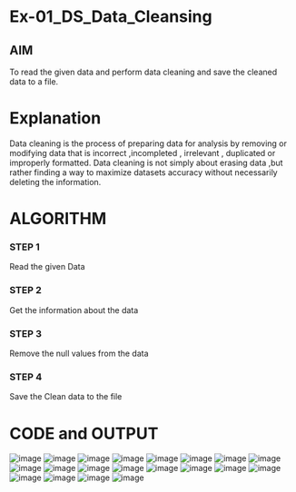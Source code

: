 # Ex-01_DS_Data_Cleansing


## AIM
To read the given data and perform data cleaning and save the cleaned data to a file. 

# Explanation
Data cleaning is the process of preparing data for analysis by removing or modifying data that is incorrect ,incompleted , irrelevant , duplicated or improperly formatted. 
Data cleaning is not simply about erasing data ,but rather finding a way to maximize datasets accuracy without necessarily deleting the information. 

# ALGORITHM
### STEP 1
Read the given Data
### STEP 2
Get the information about the data
### STEP 3
Remove the null values from the data
### STEP 4
Save the Clean data to the file

# CODE and OUTPUT
![image](https://github.com/user-attachments/assets/5f8816e7-46b9-426f-b4bc-e3f2a5f78750)
![image](https://github.com/user-attachments/assets/49a6768c-76e0-4422-af9e-ff5391982534)
![image](https://github.com/user-attachments/assets/7249cf3d-f7db-4196-b42c-45416f09efd4)
![image](https://github.com/user-attachments/assets/42c44f45-8290-4791-b560-58d030347fa5)
![image](https://github.com/user-attachments/assets/65465935-507d-4033-9e74-4aaa3ad97b70)
![image](https://github.com/user-attachments/assets/55d3eb87-8b0f-4ba9-9acf-c3eef959c374)
![image](https://github.com/user-attachments/assets/27564421-d574-4531-bd2a-2aac8a940a60)
![image](https://github.com/user-attachments/assets/5b01cbe2-2d8a-4336-bc0d-d92f47335622)
![image](https://github.com/user-attachments/assets/3753046b-58dd-4a7f-be53-020905e6f3a2)
![image](https://github.com/user-attachments/assets/b69596f9-c4b3-4efd-9ca9-c1d56da1a206)
![image](https://github.com/user-attachments/assets/89bf9512-6f8e-4484-afb2-b8525d858bee)
![image](https://github.com/user-attachments/assets/2d1554d4-b236-4fad-84ab-7c983eb3bbd6)
![image](https://github.com/user-attachments/assets/490c4543-3e44-4880-b727-3439c557aa36)
![image](https://github.com/user-attachments/assets/19170f1f-fb03-477a-9b62-77c4a4f88bb6)
![image](https://github.com/user-attachments/assets/b1c41320-73f8-4018-894c-cccd863d1cd5)
![image](https://github.com/user-attachments/assets/0edc4ae2-3bd1-4204-acd2-ca12c5378eef)
![image](https://github.com/user-attachments/assets/56345c44-051d-4fed-84b7-5d41bb090dc1)
![image](https://github.com/user-attachments/assets/160b50ab-740f-4d37-a432-e6a03fcfac4e)
![image](https://github.com/user-attachments/assets/bed3f3da-fa31-40a1-a385-bb20706e25c9)
![image](https://github.com/user-attachments/assets/24739068-3cc5-4ec7-bbbc-4f732917f148)







